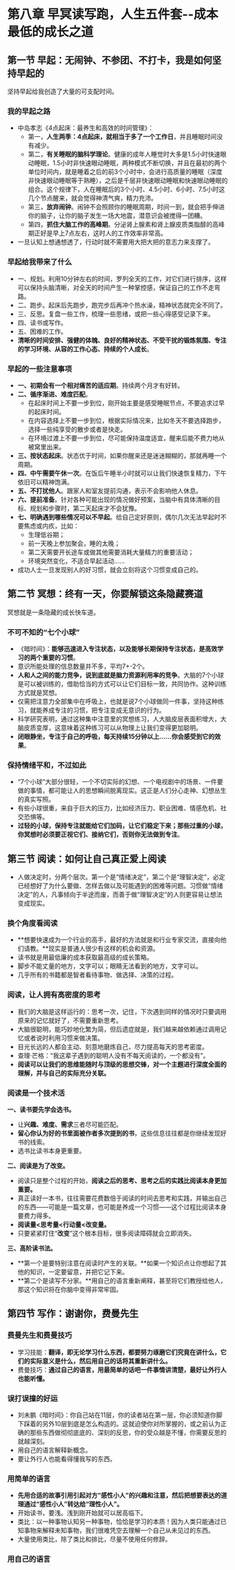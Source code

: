 # 第八章 早冥读写跑，人生五件套--成本最低的成长之道

## 第一节 早起：无闹钟、不参团、不打卡，我是如何坚持早起的

坚持早起给我创造了大量的可支配时间。

### 我的早起之路

* 中岛孝志《4点起床：最养生和高效的时间管理》：
  * 第一，**人生两季：4点起床，就相当于多了一个工作日**，并且睡眠时间没有减少。
  * 第二，**有关睡眠的脑科学理论**。健康的成年人睡觉时大多是1.5小时快速眼动睡眠，1.5小时非快速眼动睡眠，两种模式不断切换，并且在最初的两个单位时间内，就是睡着之后的前3个小时中，会进行高质量的睡眠（深度非快速眼动睡眠等于熟睡），之后是千层非快速眼动睡眠和快速眼动睡眠的组合。这个规律下，人在睡眠后的3个小时、4.5小时、6小时、7.5小时这几个节点醒来，就会觉得神清气爽，精力充沛。
  * 第三，**放弃闹钟**。闹钟不会照顾你的睡眠周期，时间一到，就会把手伸进你的脑子，让你的脑子发生一场大地震，潜意识会被搅得一团糟。
  * 第四，**抓住大脑工作的高峰期**。分泌肾上腺素和肾上腺皮质类脂醇的高峰期正好是早上7点左右，这时人的工作效率非常高。
* 一旦认知上想通想透了，行动时就不需要用大把大把的意志力来支撑了。

### 早起给我带来了什么

* 一、规划。利用10分钟左右的时间，罗列全天的工作，对它们进行排序，这样可以保持头脑清晰，对全天的时间产生一种掌控感，保证自己的工作不走弯路。
* 二、跑步。起床后先跑步，跑完步后再冲个热水澡，精神状态就完全不同了。
* 三、反思。复盘一些工作，梳理一些思绪，或把一些心得感受记录下来。
* 四、读书或写作。
* 五、困难的工作。
* **清晰的时间安排、强健的体魄、良好的精神状态、不受干扰的锻炼氛围、专注的学习环境、从容的工作心态、持续的个人成长**。

### 早起的一些注意事项

* **一、初期会有一个相对痛苦的适应期**。持续两个月才有好转。
* **二、循序渐进、难度匹配**。
  * 在起床时间上不要一步到位，刚开始主要是感受睡眠节点，不要追求过早的起床时间。
  * 在内容选择上不要一步到位，根据实际情况来，比如冬天不要选择跑步，选择一些纯享受的散步或者是快走。
  * 在环境过渡上不要一步到位，尽可能保持温度适宜，醒来后能不费力地从被窝里出来。
* **三、按状态起床**。状态优于时间，如果你醒来还是迷迷糊糊的，那就再睡一个周期。
* **四、中午需要午休一次**。在饭后午睡半小时就可以让我们快速恢复精力，下午依旧可以精神饱满。
* **五、不打扰他人**。跟家人和室友提前沟通，表示不会影响他人休息。
* **六、提前准备**。针对各种可能出现的情况做好预案，当脑中有具体清晰的目标、规划和步骤时，第二天起床才不会犹豫。
* **七、明确遇到哪些情况可以不早起**。给自己定好原则，偶尔几次无法早起时不要焦虑或内疚，比如：
  * 生理低谷期；
  * 前一天晚上参加聚会，睡的太晚；
  * 第二天需要开长途车或做其他需要消耗大量精力的重要活动；
  * 环境突然变化，不适合早起活动……
* 成功人士一旦发现别人的好习惯，就会立刻将这个习惯变成自己的。

## 第二节 冥想：终有一天，你要解锁这条隐藏赛道

冥想就是一条隐藏的成长快车道。

### 不可不知的“七个小球”

* 《暗时间》：**能够迅速进入专注状态，以及能够长期保持专注状态，是高效学习的两个重要的习惯**。
* 意识所能处理的信息数量并不多，平均7+-2个。
* **人和人之间的能力竞争，说到底就是脑力资源利用率的竞争**。大脑的7个小球是可以被训练的，借助恰当的方式可以让它们目标一致，共同协作。这种训练方式就是冥想。
* 仅需把注意力全部集中在呼吸上，也就是说7个小球做同一件事，坚持这种练习，就能养成专注的习惯，把专注变成无意识的行为。
* 科学研究表明，通过这种集中注意里的冥想练习，人大脑皮层表面积增大，大脑皮质变厚，这意味着这种练习可以从物理上让我们变得更加聪明。
* **闭眼静坐，专注于自己的呼吸，每天持续15分钟以上……你会感受到它的效果**。

### 保持情绪平和，不过如此

* “7个小球”大部分很轻，一个不切实际的幻想、一个电视剧中的场景、一件要做的事情，都可能让人的思想瞬间脱离现实。这正是人们分心走神、幻想丛生的真实写照。
* 有些小球很重，来自于巨大的压力，比如经济压力、职业困难、情感危机、社交恐惧等。
* **过轻的小球，保持专注就能给它们加码，让它们稳定下来；那些过重的小球，你冥想时必须要正视它们、接纳它们，否则你无法做到专注**。

## 第三节 阅读：如何让自己真正爱上阅读

* 人做决定时，分两个层次。第一个是“情绪决定”，第二个是“理智决定”，必定已经想好了为什么要做、怎样去做以及可能遇到的困难等问题。习惯做“情绪决定”的人，凡事倾向于半途而废，而善于做“理智决定”的人则更容易让想法变成现实。

### 换个角度看阅读

* **想要快速成为一个行业的高手，最好的方法就是和行业专家交流，直接向他们请教。**现实是普通人很少有这样的机会和资源。
* 读书就是用最低廉的成本获取最高级的成长策略。
* 脚步不能丈量的地方，文字可以；眼睛无法看到的地方，文字可以。
* 几乎所有的书籍都是智者看待事物、做选择、决策的过程。

### 阅读，让人拥有高密度的思考

* 我们的大脑是这样运行的：思考一次，记住，下次遇到同样的情况时只要调用原来的记忆就好了，不需要重新思考。
* 大脑很聪明，能巧妙地化繁为简，但后遗症就是，我们越来越依赖通过调用记忆或者说时利用习惯来做决策。
* 目光长远的人都会主动、刻意地磨炼自己，尽力提高每天的思考密度。
* 查理·芒格：“我这辈子遇到的聪明人没有不每天阅读的，一个都没有”。
* **阅读可以让我们的思维能随时与顶级的思想交锋，对一个主题进行深度全面的理解，并与自己的实际充分关联。**

### 阅读是一个技术活

**一、读书要先学会选书。**

* 让**兴趣、难度、需求**三者尽可能匹配。
* **留心你认为好的书里面被作者多次提到的书**，这些信息往往都是你继续发现好书的线索。
* 选书比读书本身更重要。

**二、阅读是为了改变。**

* 阅读只是整个过程的开始，**阅读之后的思考、思考之后的实践比阅读本身更加重要。**
* 真正读好一本书，往往需要花费数倍于阅读的时间去思考和实践，并输出自己的东西——可能是一篇文章，也可能是养成一个习惯——这个过程比阅读本身要费力得多。
* **阅读量<思考量<行动量<改变量。**
* 只要紧紧盯住“**改变**”这个根本目标，很多阅读障碍就会立即消失。

**三、高阶读书法。**

* **第一个是要特别注意在阅读时产生的关联。**如果一个知识点让你想起了其他的知识，一定要留意，并把它记下来。
* **第二个是读写不分家。**用自己的语言重新阐释，甚至将它们教授给他人，那这个知识将在你脑中变得非常牢固。

## 第四节 写作：谢谢你，费曼先生

### 费曼先生和费曼技巧

* 学习技能：**翻译，即无论学习什么东西，都要努力琢磨它们究竟在讲什么，它们的实际意义是什么，然后用自己的话将其重新讲什么。**
* 费曼技巧：**通过自己的语言，用最简单的话吧一件事情讲清楚，最好让外行人也能听懂。**

### 误打误撞的好运

* 刘未鹏《暗时间》：你自己站在11层，你的读者站在第一层，你必须知道你脚下踩着的另外10层到底是怎么构造的。这就迫使你对所掌握的，或之前认为正确的那些东西做彻彻底底的、深刻的反思，你的受众越是不懂，你需要反思的就越深刻。
* 用自己的语言解释新概念。
* 要让外行人也能看得懂我写的东西。

### 用简单的语言

* **先用合适的故事引用引起对方“感性小人”的兴趣和注意，然后把想要表达的道理通过“感性小人”转达给“理性小人”。**
* 开始读书，要浅。浅到刚开始就可以居高临下。
* 类比：以一种事物认知另一种事物，恰恰是学习的本质！因为人类只能通过已知事物来解释未知事物，我们很难凭空去理解一个自己从未见过的东西。
* 大量使用类比，除了类比和排比，尽量不使用任何修辞。

### 用自己的语言


